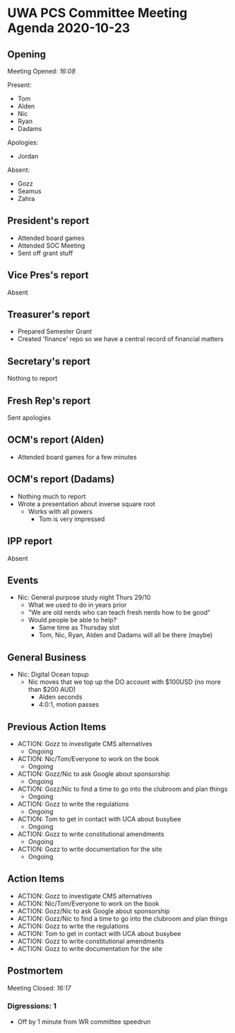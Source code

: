 # UWA PCS Committee Meeting Agenda 2020-10-23

## Opening

Meeting Opened: *16:08*

Present:

- Tom
- Alden
- Nic
- Ryan
- Dadams

Apologies:

- Jordan

Absent:

- Gozz
- Seamus
- Zahra

## President's report

- Attended board games
- Attended SOC Meeting
- Sent off grant stuff

## Vice Pres's report

Absent

## Treasurer's report

- Prepared Semester Grant
- Created 'finance' repo so we have a central record of financial matters

## Secretary's report

Nothing to report

## Fresh Rep's report

Sent apologies

## OCM's report (Alden)

- Attended board games for a few minutes

## OCM's report (Dadams)

- Nothing much to report
- Wrote a presentation about inverse square root
  - Works with all powers
    - Tom is very impressed

## IPP report

Absent

## Events

- Nic: General purpose study night Thurs 29/10
  - What we used to do in years prior
  - "We are old nerds who can teach fresh nerds how to be good"
  - Would people be able to help?
    - Same time as Thursday slot
    - Tom, Nic, Ryan, Alden and Dadams will all be there (maybe)

## General Business

- Nic: Digital Ocean topup
  - Nic moves that we top up the DO account with $100USD (no more than $200 AUD)
    - Alden seconds
    - 4:0:1, motion passes

## Previous Action Items

- ACTION: Gozz to investigate CMS alternatives
  - Ongoing
- ACTION: Nic/Tom/Everyone to work on the book
  - Ongoing
- ACTION: Gozz/Nic to ask Google about sponsorship
  - Ongoing
- ACTION: Gozz/Nic to find a time to go into the clubroom and plan things
  - Ongoing
- ACTION: Gozz to write the regulations
  - Ongoing
- ACTION: Tom to get in contact with UCA about busybee
  - Ongoing
- ACTION: Gozz to write constitutional amendments
  - Ongoing
- ACTION: Gozz to write documentation for the site
  - Ongoing

## Action Items

- ACTION: Gozz to investigate CMS alternatives
- ACTION: Nic/Tom/Everyone to work on the book
- ACTION: Gozz/Nic to ask Google about sponsorship
- ACTION: Gozz/Nic to find a time to go into the clubroom and plan things
- ACTION: Gozz to write the regulations
- ACTION: Tom to get in contact with UCA about busybee
- ACTION: Gozz to write constitutional amendments
- ACTION: Gozz to write documentation for the site

## Postmortem

Meeting Closed: *16:17*

### Digressions: 1

- Off by 1 minute from WR committee speedrun

